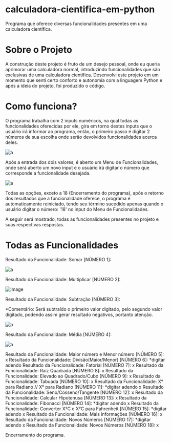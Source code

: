 # calculadora-cientifica-em-python
Programa que oferece diversas funcionalidades presentes em uma calculadora científica.

# Sobre o Projeto
A construção deste projeto é fruto de um desejo pessoal, onde eu queria aprimorar uma calculadora normal, introduzindo funcionalidades que são exclusivas de uma calculadora científica. Desenvolvi este projeto em um momento que senti certo conforto e autonomia com a linguagem Python e após a ideia do projeto, foi produzido o código.

# Como funciona?
O programa trabalha com 2 inputs numéricos, na qual todas as funcionalidades oferecidas por ele, gira em torno destes inputs que o usuário irá informar ao programa, então, o primeiro passo é digitar 2 números de sua escolha onde serão devolvidos funcionalidades acerca deles.

![a](https://user-images.githubusercontent.com/84475339/165629717-fdfa4e00-8f0a-408e-8f0b-846a8339d072.png)

Após a entrada dos dois valores, é aberto um Menu de Funcionalidades, onde será aberto um novo input e o usuário irá digitar o número que corresponde a funcionalidade desejada.

![a](https://user-images.githubusercontent.com/84475339/165630034-d21ad542-21a6-4c82-9777-a769136321c1.png)

Todas as opções, exceto a 18 (Encerramento do programa), após o retorno dos resultados que a funcionalidade oferece, o programa é automaticamente reiniciado, tendo seu término sucedido apenas quando o usuário digitar o número: '18' no input do Menu de Funcionalidades.

A seguir será mostrado, todas as funcionalidades presentes no projeto e suas respectivas respostas.

# Todas as Funcionalidades

Resultado da Funcionalidade: Somar [NÚMERO 1]:

![a](https://user-images.githubusercontent.com/84475339/165632292-0e07a541-136d-4c4d-acfc-71c71615b3fb.png)

Resultado da Funcionalidade: Multiplicar [NÚMERO 2]:

![image](https://user-images.githubusercontent.com/84475339/165849477-4f9ae453-5d55-49cb-9434-dbe443cbfe4e.png)

Resultado da Funcionalidade: Subtração [NÚMERO 3]:

*Comentário: Será subtraído o primeiro valor digitado, pelo segundo valor digitado, podendo assim gerar resultado negativos, portanto atenção.

![a](https://user-images.githubusercontent.com/84475339/165850728-9ed3b9e9-860e-47be-8d65-88900eb1c836.png)

Resultado da Funcionalidade: Média [NÚMERO 4]:

![a](https://user-images.githubusercontent.com/84475339/165850147-a6a764a1-a5ed-444c-8055-e98897caa617.png)

Resultado da Funcionalidade: Maior número e Menor número [NÚMERO 5]:
x
Resultado da Funcionalidade: Divisão(Maior/Menor) [NÚMERO 6]:
*digitar adendo
Resultado da Funcionalidade: Fatorial [NÚMERO 7]:
x
Resultado da Funcionalidade: Raiz Quadrada [NÚMERO 8]:
x
Resultado da Funcionalidade: Elevado ao Quadrado/Cubo [NÚMERO 9]:
x
Resultado da Funcionalidade: Tabuada [NÚMERO 10]:
x
Resultado da Funcionalidade: X° para Radiano // X° para Radiano [NÚMERO 11]:
*digitar adendo
x
Resultado da Funcionalidade: Seno/Cosseno/Tangente [NÚMERO 12]:
x
Resultado da Funcionalidade: Calcular Hipotenusa [NÚMERO 13]:
x
Resultado da Funcionalidade: Fibonacci [NÚMERO 14]:
*digitar adendo
x
Resultado da Funcionalidade: Converter X°C e X°C para Fahrenheit [NÚMERO 15]:
*digitar adendo
x
Resultado da Funcionalidade: Mais informações [NÚMERO 16]:
x
Resultado da Funcionalidade: Novos Números [NÚMERO 17]:
*digitar adendo
x
Resultado da Funcionalidade: Novos Números [NÚMERO 18]:
x

Encerramento do programa.
